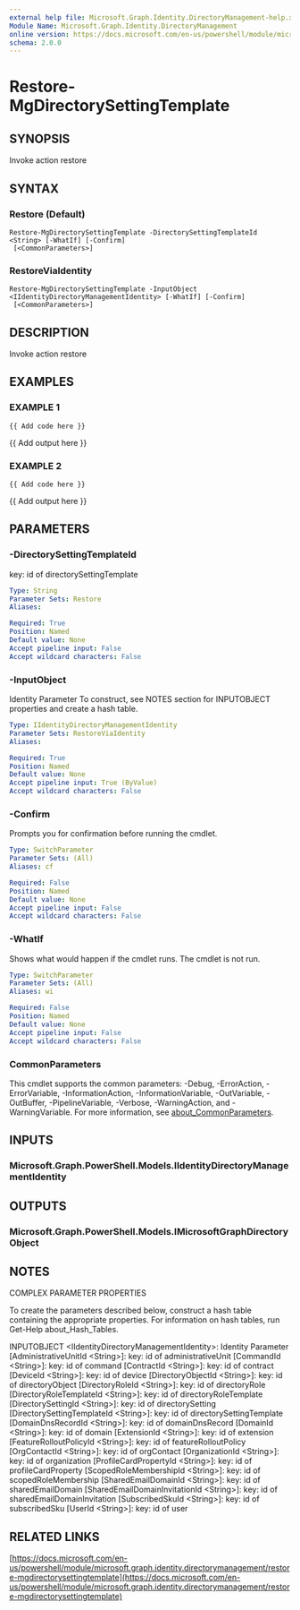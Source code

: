 ```yaml
---
external help file: Microsoft.Graph.Identity.DirectoryManagement-help.xml
Module Name: Microsoft.Graph.Identity.DirectoryManagement
online version: https://docs.microsoft.com/en-us/powershell/module/microsoft.graph.identity.directorymanagement/restore-mgdirectorysettingtemplate
schema: 2.0.0
---
```


# Restore-MgDirectorySettingTemplate

## SYNOPSIS
Invoke action restore

## SYNTAX

### Restore (Default)
```
Restore-MgDirectorySettingTemplate -DirectorySettingTemplateId <String> [-WhatIf] [-Confirm]
 [<CommonParameters>]
```

### RestoreViaIdentity
```
Restore-MgDirectorySettingTemplate -InputObject <IIdentityDirectoryManagementIdentity> [-WhatIf] [-Confirm]
 [<CommonParameters>]
```

## DESCRIPTION
Invoke action restore

## EXAMPLES

### EXAMPLE 1
```
{{ Add code here }}
```

{{ Add output here }}

### EXAMPLE 2
```
{{ Add code here }}
```

{{ Add output here }}

## PARAMETERS

### -DirectorySettingTemplateId
key: id of directorySettingTemplate

```yaml
Type: String
Parameter Sets: Restore
Aliases:

Required: True
Position: Named
Default value: None
Accept pipeline input: False
Accept wildcard characters: False
```

### -InputObject
Identity Parameter
To construct, see NOTES section for INPUTOBJECT properties and create a hash table.

```yaml
Type: IIdentityDirectoryManagementIdentity
Parameter Sets: RestoreViaIdentity
Aliases:

Required: True
Position: Named
Default value: None
Accept pipeline input: True (ByValue)
Accept wildcard characters: False
```

### -Confirm
Prompts you for confirmation before running the cmdlet.

```yaml
Type: SwitchParameter
Parameter Sets: (All)
Aliases: cf

Required: False
Position: Named
Default value: None
Accept pipeline input: False
Accept wildcard characters: False
```

### -WhatIf
Shows what would happen if the cmdlet runs.
The cmdlet is not run.

```yaml
Type: SwitchParameter
Parameter Sets: (All)
Aliases: wi

Required: False
Position: Named
Default value: None
Accept pipeline input: False
Accept wildcard characters: False
```

### CommonParameters
This cmdlet supports the common parameters: -Debug, -ErrorAction, -ErrorVariable, -InformationAction, -InformationVariable, -OutVariable, -OutBuffer, -PipelineVariable, -Verbose, -WarningAction, and -WarningVariable. For more information, see [about_CommonParameters](http://go.microsoft.com/fwlink/?LinkID=113216).

## INPUTS

### Microsoft.Graph.PowerShell.Models.IIdentityDirectoryManagementIdentity
## OUTPUTS

### Microsoft.Graph.PowerShell.Models.IMicrosoftGraphDirectoryObject
## NOTES
COMPLEX PARAMETER PROPERTIES

To create the parameters described below, construct a hash table containing the appropriate properties.
For information on hash tables, run Get-Help about_Hash_Tables.

INPUTOBJECT \<IIdentityDirectoryManagementIdentity\>: Identity Parameter
  \[AdministrativeUnitId \<String\>\]: key: id of administrativeUnit
  \[CommandId \<String\>\]: key: id of command
  \[ContractId \<String\>\]: key: id of contract
  \[DeviceId \<String\>\]: key: id of device
  \[DirectoryObjectId \<String\>\]: key: id of directoryObject
  \[DirectoryRoleId \<String\>\]: key: id of directoryRole
  \[DirectoryRoleTemplateId \<String\>\]: key: id of directoryRoleTemplate
  \[DirectorySettingId \<String\>\]: key: id of directorySetting
  \[DirectorySettingTemplateId \<String\>\]: key: id of directorySettingTemplate
  \[DomainDnsRecordId \<String\>\]: key: id of domainDnsRecord
  \[DomainId \<String\>\]: key: id of domain
  \[ExtensionId \<String\>\]: key: id of extension
  \[FeatureRolloutPolicyId \<String\>\]: key: id of featureRolloutPolicy
  \[OrgContactId \<String\>\]: key: id of orgContact
  \[OrganizationId \<String\>\]: key: id of organization
  \[ProfileCardPropertyId \<String\>\]: key: id of profileCardProperty
  \[ScopedRoleMembershipId \<String\>\]: key: id of scopedRoleMembership
  \[SharedEmailDomainId \<String\>\]: key: id of sharedEmailDomain
  \[SharedEmailDomainInvitationId \<String\>\]: key: id of sharedEmailDomainInvitation
  \[SubscribedSkuId \<String\>\]: key: id of subscribedSku
  \[UserId \<String\>\]: key: id of user

## RELATED LINKS

[https://docs.microsoft.com/en-us/powershell/module/microsoft.graph.identity.directorymanagement/restore-mgdirectorysettingtemplate](https://docs.microsoft.com/en-us/powershell/module/microsoft.graph.identity.directorymanagement/restore-mgdirectorysettingtemplate)

